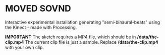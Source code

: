 # MOVED SOVND
Interactive experimental installation generating "semi-binaural-beats" using the Kinect - made with Processing.

**IMPORTANT**
The sketch requires a MP4 file, which should be in **/data/the-clip.mp4**
The current clip file is just a sample. Replace **/data/the-clip.mp4** with your own clip.
